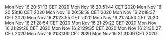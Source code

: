 Mon Nov 16 20:51:13 CET 2020
Mon Nov 16 20:51:44 CET 2020
Mon Nov 16 20:58:16 CET 2020
Mon Nov 16 20:58:58 CET 2020
Mon Nov 16 21:18:37 CET 2020
Mon Nov 16 21:23:55 CET 2020
Mon Nov 16 21:24:50 CET 2020
Mon Nov 16 21:28:54 CET 2020
Mon Nov 16 21:29:22 CET 2020
Mon Nov 16 21:29:26 CET 2020
Mon Nov 16 21:29:35 CET 2020
Mon Nov 16 21:30:27 CET 2020
Mon Nov 16 21:31:00 CET 2020
Mon Nov 16 21:31:09 CET 2020
